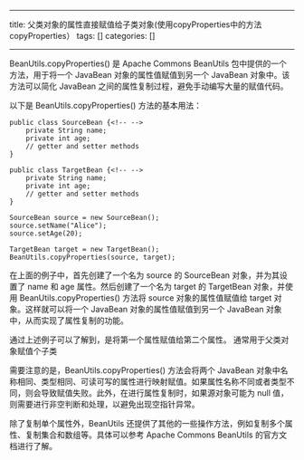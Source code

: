 
--- 
title:  父类对象的属性直接赋值给子类对象(使用copyProperties中的方法copyProperties） 
tags: []
categories: [] 

---
BeanUtils.copyProperties() 是 Apache Commons BeanUtils 包中提供的一个方法，用于将一个 JavaBean 对象的属性值赋值到另一个 JavaBean 对象中。该方法可以简化 JavaBean 之间的属性复制过程，避免手动编写大量的赋值代码。

以下是 BeanUtils.copyProperties() 方法的基本用法：

```
public class SourceBean {<!-- -->
    private String name;
    private int age;
    // getter and setter methods
}

public class TargetBean {<!-- -->
    private String name;
    private int age;
    // getter and setter methods
}

SourceBean source = new SourceBean();
source.setName("Alice");
source.setAge(20);

TargetBean target = new TargetBean();
BeanUtils.copyProperties(source, target);

```

在上面的例子中，首先创建了一个名为 source 的 SourceBean 对象，并为其设置了 name 和 age 属性。然后创建了一个名为 target 的 TargetBean 对象，并使用 BeanUtils.copyProperties() 方法将 source 对象的属性值赋值给 target 对象。这样就可以将一个 JavaBean 对象的属性值赋值到另一个 JavaBean 对象中，从而实现了属性复制的功能。

>  
 通过上述例子可以了解到，是将第一个属性赋值给第二个属性。 通常用于父类对象赋值个子类 


需要注意的是，BeanUtils.copyProperties() 方法会将两个 JavaBean 对象中名称相同、类型相同、可读可写的属性进行映射赋值。如果属性名称不同或者类型不同，则会导致赋值失败。此外，在进行属性复制时，如果源对象可能为 null 值，则需要进行非空判断和处理，以避免出现空指针异常。

除了复制单个属性外，BeanUtils 还提供了其他的一些操作方法，例如复制多个属性、复制集合和数组等。具体可以参考 Apache Commons BeanUtils 的官方文档进行了解。
